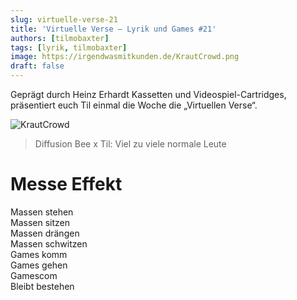 ```yaml
---
slug: virtuelle-verse-21
title: 'Virtuelle Verse – Lyrik und Games #21'
authors: [tilmobaxter]
tags: [lyrik, tilmobaxter]
image: https://irgendwasmitkunden.de/KrautCrowd.png
draft: false
---
```


Geprägt durch Heinz Erhardt Kassetten und Videospiel-Cartridges, präsentiert euch Til einmal die Woche die „Virtuellen Verse“.
<!--truncate-->

![KrautCrowd](https://irgendwasmitkunden.de/KrautCrowd.png)
> Diffusion Bee x Til: Viel zu viele normale Leute

# Messe Effekt

Massen stehen  
Massen sitzen  
Massen drängen  
Massen schwitzen  
Games komm  
Games gehen  
Gamescom  
Bleibt bestehen  
